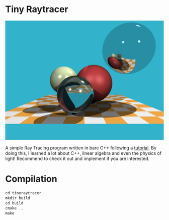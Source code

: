 # Tiny Raytracer

![Output Image](https://raw.githubusercontent.com/awhb/tinyraytracer/main/out.jpg)

A simple Ray Tracing program written in bare C++ following a [tutorial](https://github.com/ssloy/tinyraytracer). By doing this, I learned a lot about C++, linear algebra and even the physics of light! Recommend to check it out and implement if you are interested. 

# Compilation
```
cd tinyraytracer
mkdir build
cd build
cmake ..
make
```
